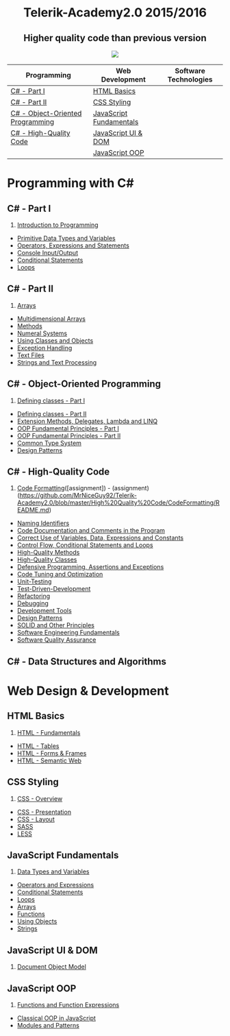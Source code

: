 # <h1 align="center">Telerik-Academy2.0 2015/2016</h1>
<h2 align="center">Higher quality code than previous version</h2>

<p align="center"><a href="http://academy.telerik.com/"><img src="https://raw.github.com/flextry/Telerik-Academy/master/Programming%20with%20C%23/Codes/Other/Telerik.png" /></a></p>

| Programming                                                                 | Web Development                                     | Software Technologies
| --------------------------------------------------------------------------- | --------------------------------------------------- | -------------------------------------------------------------- |
| [C# - Part I](#c---part-i)                                                  | [HTML Basics](#html-basics)                         |                                     |
| [C# - Part II](#c---part-ii)                                                | [CSS Styling](#css-styling)                         |                                     |
| [C# - Object-Oriented Programming](#c---object-oriented-programming)        | [JavaScript Fundamentals](#javascript-fundamentals)   |
| [C# - High-Quality Code](#c---high-quality-code)                            | [JavaScript UI & DOM](#javascript-ui--dom)          |   |
|   | [JavaScript OOP](#javascript-oop)                   

# Programming with C# 

## C# - Part I
1. [Introduction to Programming]() 
* [Primitive Data Types and Variables]() 
* [Operators, Expressions and Statements]() 
* [Console Input/Output]() 
* [Conditional Statements]() 
* [Loops]()

## C# - Part II
1. [Arrays]() 
* [Multidimensional Arrays]() 
* [Methods]() 
* [Numeral Systems]() 
* [Using Classes and Objects]() 
* [Exception Handling]() 
* [Text Files]()
* [Strings and Text Processing]()

## C# - Object-Oriented Programming
1. [Defining classes - Part I]() 
* [Defining classes - Part II]() 
* [Extension Methods, Delegates, Lambda and LINQ]() 
* [OOP Fundamental Principles - Part I]()
* [OOP Fundamental Principles - Part II]()
* [Common Type System]() 
* [Design Patterns]() 

## C# - High-Quality Code
1. [Code Formatting](https://github.com/MrNiceGuy92/Telerik-Academy2.0/tree/master/High%20Quality%20Code/CodeFormatting)([assignment]) - (assignment)(https://github.com/MrNiceGuy92/Telerik-Academy2.0/blob/master/High%20Quality%20Code/CodeFormatting/README.md)
* [Naming Identifiers]() 
* [Code Documentation and Comments in the Program]() 
* [Correct Use of Variables, Data, Expressions and Constants]() 
* [Control Flow, Conditional Statements and Loops]() 
* [High-Quality Methods]() 
* [High-Quality Classes]()
* [Defensive Programming, Assertions and Exceptions]()
* [Code Tuning and Optimization]()
* [Unit-Testing]()
* [Test-Driven-Development]() 
* [Refactoring]() 
* [Debugging]()
* [Development Tools]() 
* [Design Patterns]() 
* [SOLID and Other Principles]()
* [Software Engineering Fundamentals]()
* [Software Quality Assurance]()

## C# - Data Structures and Algorithms

# Web Design & Development

## HTML Basics

1. [HTML - Fundamentals]() 
* [HTML - Tables]() 
* [HTML - Forms & Frames]() 
* [HTML - Semantic Web]() 

## CSS Styling
1. [CSS - Overview]() 
* [CSS - Presentation]() 
* [CSS - Layout]()
* [SASS]() 
* [LESS]() 

## JavaScript Fundamentals
1. [Data Types and Variables]()
* [Operators and Expressions]() 
* [Conditional Statements]() 
* [Loops]()
* [Arrays]()
* [Functions]() 
* [Using Objects]() 
* [Strings]() 

## JavaScript UI & DOM 
1. [Document Object Model]() 

## JavaScript OOP
1. [Functions and Function Expressions]() 
* [Classical OOP in JavaScript]() 
* [Modules and Patterns]()
